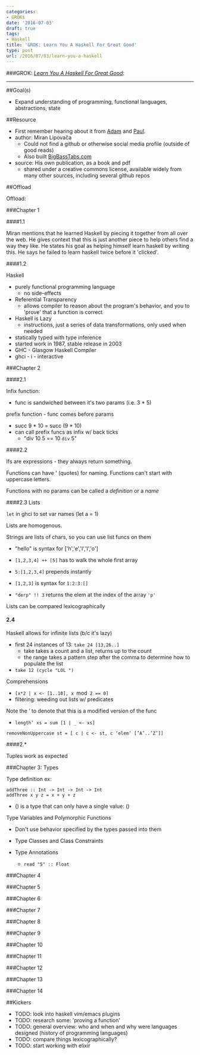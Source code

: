 ```yaml
---
categories:
- GROKs
date: '2016-07-03'
draft: true
tags:
- Haskell
title: 'GROK: Learn You A Haskell For Great Good'
type: post
url: /2016/07/03/learn-you-a-haskell
---
```



###GROK: [*Learn You A Haskell For Great Good*](http://learnyouahaskell.com/):

---

##Goal(s)

- Expand understanding of programming, functional languages, abstractions, state

##Resource

- First remember hearing about it from [Adam](http://agibbons.com/) and [Paul](http://pmn.org/).
- author: Miran Lipovača
  - Could not find a github or otherwise social media profile (outside of good reads)
  - Also built [BigBassTabs.com](http://www.bigbasstabs.com/)
- source: His own publication, as a book and pdf
  - shared under a creative commons license, available widely from many other sources, including several github repos

##Offload

Offload:

###Chapter 1

####1.1
  
  Miran mentions that he learned Haskell by piecing it together from all over the web.
  He gives context that this is just another piece to help others find a way they like.
  He states his goal as helping himself learn haskell by writing this.
  He says he failed to learn haskell twice before it 'clicked'.

####1.2

Haskell

- purely functional programming language
  - no side-effects 
- Referential Transparency
  - allows compiler to reason about the program's behavior, and you to 'prove' that a function is correct
- Haskell is Lazy
  - instructions, just a series of data transformations, only used when needed
- statically typed with type inference
- started work in 1987, stable release in 2003
- GHC - Glasgow Haskell Compiler
- ghci - i - interactive

###Chapter 2

####2.1

Infix function:
  - func is sandwiched between it's two params (i.e. 3 * 5)

prefix function - func comes before params
  - succ 9 * 10 \= succ (9 * 10)
  - can call prefix funcs as infix w/ back ticks
    - "div 10 5 == 10 `div` 5"

####2.2

Ifs are expressions - they always return something.

Functions can have ' (quotes) for naming.
Functions can't start with uppercase letters.

Functions with no params can be called a _definition_ or a _name_

####2.3 Lists

`let` in ghci to set var names (let a = 1)

Lists are homogenous.

Strings are lists of chars, so you can use list funcs on them
  - "hello" is syntax for ['h','e','l','l','o']

  - `[1,2,3,4] ++ [5]` has to walk the whole first array
  - `5:[1,2,3,4]` prepends instantly

  - `[1,2,3]` is syntax for `1:2:3:[]`

  - `"derp" !! 3` returns the elem at the index of the array `'p'`

Lists can be compared lexicographically

#### 2.4

Haskell allows for infinite lists (b/c it's lazy)
  - first 24 instances of 13: `take 24 [13,26..]`
    - take takes a count and a list, returns up to the count
    - the range takes a pattern step after the comma to determine how to populate the list
  - `take 12 (cycle "LOL ")`

Comprehensions
  - `[x*2 | x <- [1..10], x `mod` 2 == 0]`
  - filtering: weeding out lists w/ predicates

Note the ’ to denote that this is a modified version of the func
  - `length’ xs = sum [1 | _ <- xs]`

`removeNonUppercase st = [ c | c <- st, c ‘elem‘ [’A’..’Z’]]`

####2.*

Tuples work as expected

###Chapter 3: Types

Type definition ex:
  ```
  addThree :: Int -> Int -> Int -> Int
  addThree x y z = x + y + z
  ```

- () is a type that can only have a single value: ()

Type Variables and Polymorphic Functions
  - Don't use behavior specified by the types passed into them

- Type Classes and Class Constraints

- Type Annotations
  - `read "5" :: Float`

###Chapter 4

###Chapter 5

###Chapter 6

###Chapter 7

###Chapter 8

###Chapter 9

###Chapter 10

###Chapter 11

###Chapter 12

###Chapter 13

###Chapter 14

##Kickers

  - TODO: look into haskell vim/emacs plugins
  - TODO: research some: 'proving a function'
  - TODO: general overview: who and when and why were languages designed (history of programming languages)
  - TODO: compare things lexicographically?
  - TODO: start working with elixir
